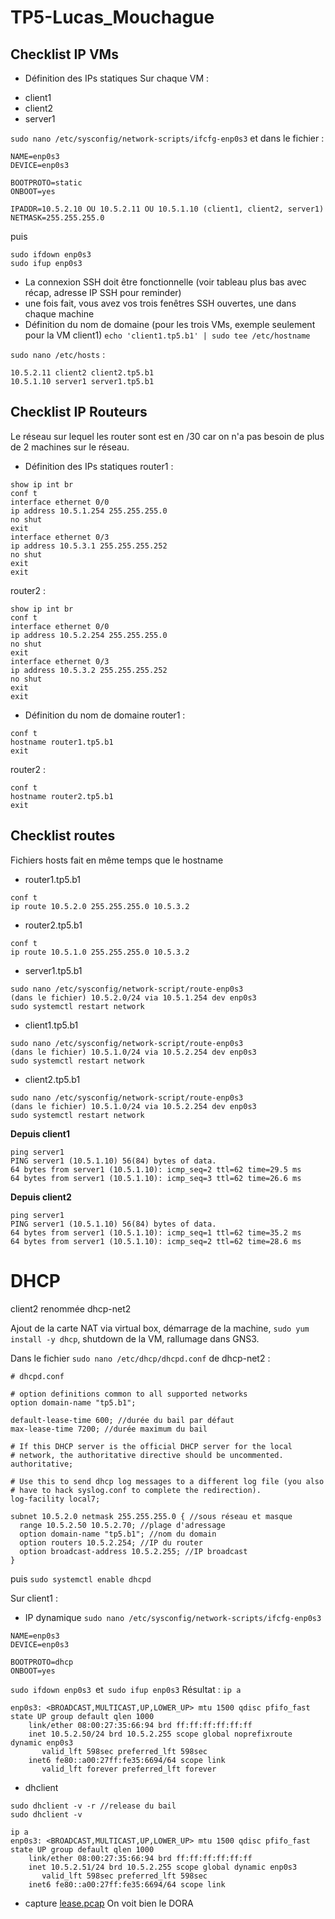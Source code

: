 # TP5-Lucas_Mouchague

## Checklist IP VMs
- Définition des IPs statiques
Sur chaque VM :
* client1
* client2
* server1

`sudo nano /etc/sysconfig/network-scripts/ifcfg-enp0s3` et dans le fichier :
```
NAME=enp0s3
DEVICE=enp0s3

BOOTPROTO=static
ONBOOT=yes

IPADDR=10.5.2.10 OU 10.5.2.11 OU 10.5.1.10 (client1, client2, server1)
NETMASK=255.255.255.0
```
puis
```
sudo ifdown enp0s3
sudo ifup enp0s3
```

- La connexion SSH doit être fonctionnelle (voir tableau plus bas avec récap, adresse IP SSH pour reminder)
- une fois fait, vous avez vos trois fenêtres SSH ouvertes, une dans chaque machine
- Définition du nom de domaine (pour les trois VMs, exemple seulement pour la VM client1)
`echo 'client1.tp5.b1' | sudo tee /etc/hostname`

`sudo nano /etc/hosts` :
```
10.5.2.11 client2 client2.tp5.b1
10.5.1.10 server1 server1.tp5.b1
```
## Checklist IP Routeurs
Le réseau sur lequel les router sont est en /30 car on n'a pas besoin de plus de 2 machines sur le réseau.
- Définition des IPs statiques
router1 :
```
show ip int br
conf t
interface ethernet 0/0
ip address 10.5.1.254 255.255.255.0
no shut
exit
interface ethernet 0/3
ip address 10.5.3.1 255.255.255.252
no shut
exit
exit
```
router2 :
```
show ip int br
conf t
interface ethernet 0/0
ip address 10.5.2.254 255.255.255.0
no shut
exit
interface ethernet 0/3
ip address 10.5.3.2 255.255.255.252
no shut
exit
exit
```
- Définition du nom de domaine
router1 :
```
conf t
hostname router1.tp5.b1
exit
```
router2 :
```
conf t
hostname router2.tp5.b1
exit
```

## Checklist routes
Fichiers hosts fait en même temps que le hostname

- router1.tp5.b1
```
conf t
ip route 10.5.2.0 255.255.255.0 10.5.3.2
```
- router2.tp5.b1
```
conf t
ip route 10.5.1.0 255.255.255.0 10.5.3.2
```
- server1.tp5.b1
```
sudo nano /etc/sysconfig/network-script/route-enp0s3
(dans le fichier) 10.5.2.0/24 via 10.5.1.254 dev enp0s3
sudo systemctl restart network
```
- client1.tp5.b1
```
sudo nano /etc/sysconfig/network-script/route-enp0s3
(dans le fichier) 10.5.1.0/24 via 10.5.2.254 dev enp0s3
sudo systemctl restart network
```
- client2.tp5.b1
```
sudo nano /etc/sysconfig/network-script/route-enp0s3
(dans le fichier) 10.5.1.0/24 via 10.5.2.254 dev enp0s3
sudo systemctl restart network
```

**Depuis client1**
```
ping server1
PING server1 (10.5.1.10) 56(84) bytes of data.
64 bytes from server1 (10.5.1.10): icmp_seq=2 ttl=62 time=29.5 ms
64 bytes from server1 (10.5.1.10): icmp_seq=3 ttl=62 time=26.6 ms
```
**Depuis client2**
```
ping server1
PING server1 (10.5.1.10) 56(84) bytes of data.
64 bytes from server1 (10.5.1.10): icmp_seq=1 ttl=62 time=35.2 ms
64 bytes from server1 (10.5.1.10): icmp_seq=2 ttl=62 time=28.6 ms
```

# DHCP
client2 renommée dhcp-net2

Ajout de la carte NAT via virtual box, démarrage de la machine, `sudo yum install -y dhcp`, shutdown de la VM, rallumage dans GNS3.

Dans le fichier `sudo nano /etc/dhcp/dhcpd.conf` de dhcp-net2 :

```
# dhcpd.conf

# option definitions common to all supported networks
option domain-name "tp5.b1";

default-lease-time 600; //durée du bail par défaut
max-lease-time 7200; //durée maximum du bail

# If this DHCP server is the official DHCP server for the local
# network, the authoritative directive should be uncommented.
authoritative;

# Use this to send dhcp log messages to a different log file (you also
# have to hack syslog.conf to complete the redirection).
log-facility local7;

subnet 10.5.2.0 netmask 255.255.255.0 { //sous réseau et masque
  range 10.5.2.50 10.5.2.70; //plage d'adressage
  option domain-name "tp5.b1"; //nom du domain
  option routers 10.5.2.254; //IP du router
  option broadcast-address 10.5.2.255; //IP broadcast
}
```
puis `sudo systemctl enable dhcpd`

Sur client1 :

* IP dynamique
`sudo nano /etc/sysconfig/network-scripts/ifcfg-enp0s3`

```
NAME=enp0s3
DEVICE=enp0s3

BOOTPROTO=dhcp
ONBOOT=yes
```
`sudo ifdown enp0s3 `et` sudo ifup enp0s3`
Résultat : `ip a`
```
enp0s3: <BROADCAST,MULTICAST,UP,LOWER_UP> mtu 1500 qdisc pfifo_fast state UP group default qlen 1000
    link/ether 08:00:27:35:66:94 brd ff:ff:ff:ff:ff:ff
    inet 10.5.2.50/24 brd 10.5.2.255 scope global noprefixroute dynamic enp0s3
       valid_lft 598sec preferred_lft 598sec
    inet6 fe80::a00:27ff:fe35:6694/64 scope link
       valid_lft forever preferred_lft forever
```
* dhclient
```
sudo dhclient -v -r //release du bail
sudo dhclient -v

ip a
enp0s3: <BROADCAST,MULTICAST,UP,LOWER_UP> mtu 1500 qdisc pfifo_fast state UP group default qlen 1000
    link/ether 08:00:27:35:66:94 brd ff:ff:ff:ff:ff:ff
    inet 10.5.2.51/24 brd 10.5.2.255 scope global dynamic enp0s3
       valid_lft 598sec preferred_lft 598sec
    inet6 fe80::a00:27ff:fe35:6694/64 scope link
```

* capture [lease.pcap](lease.pcap)
On voit bien le DORA

